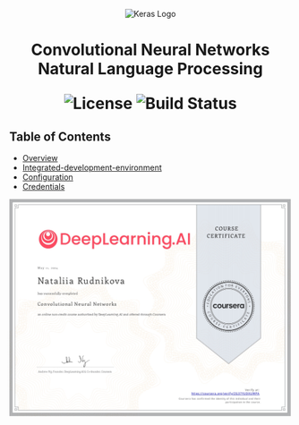 <p align="center">
  <img src="https://keras.io/img/logo-small.png" alt="Keras Logo" width="180">
</p>

<h1 align="center"> Convolutional Neural Networks Natural Language Processing</h>

<p align="center">
  <img alt="License" src="https://img.shields.io/badge/license-Apache%202.0-blue.svg">
  <img alt="Build Status" src="https://img.shields.io/badge/build-passing-teal.svg">
</p>

## Table of Contents

- [Overview](#overview)
- [Integrated-development-environment](#integrated-development-environment)
- [Configuration](#configuration)
- [Credentials](#credentials)

<p align="center">
  <img src="Convolutional Neural Networks ZG37YUDXUWPA.jpg" alt="TensorFlow Logo" width="825">
</p>
